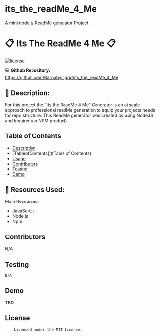 # its_the_readMe_4_Me
A mini node js ReadMe generator Project
# :clipboard:  Its The ReadMe 4 Me  :clipboard: <br>

[![license](https://img.shields.io/badge/license-MIT-blue)](https://shields.io)


:computer: **Github Repository:** https://github.com/BarnabyIngrid/its_the_readMe_4_Me


## :wave: Description: 
<p> For this project the "Its the ReadMe 4 Me" Generator is an at scale approach to professional readMe generation to equip your projects 
needs for repo structure. This ReadMe generator was created by using NodeJS and Inquirer (an NPM product)

</p>
  
## Table of Contents
* [Description](#description)
* [TableofContents](#Table of Contents)
* [Usage](#usage)
* [Contributors](#contributors)
* [Testing](#testing)
* [Demo](#demo)


## :floppy_disk: Resources Used:
Main Resources:
- JavaScript
- Node js
- Npm

## Contributors
N/A
## Testing
```
N/A
```
## Demo
TBD
## License

        Licensed under the MIT license.
